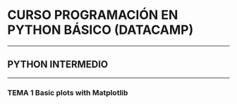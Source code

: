 # CURSO PROGRAMACIÓN EN PYTHON BÁSICO  (DATACAMP)

---
## PYTHON INTERMEDIO
---
### TEMA 1 Basic plots with Matplotlib

```PYTHON


```
